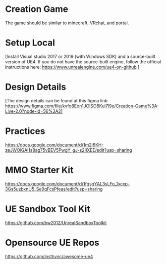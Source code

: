 # Creation Game
The game should be similar to minecraft, VRchat, and portal.

# Setup Local
[Install Visual studio 2017 or 2019 (with Windows SDK) and a source-built version of UE4. If you do not have the source-built engine, follow the official instructions here: https://www.unrealengine.com/ue4-on-github ]

# Design Details
[The design details can be found at this figma link: https://www.figma.com/file/kvfo8Eon1JOlSO8Kui7l9e/Creation-Game%3A-Live-2.0?node-id=56%3A2]

# Practices
https://docs.google.com/document/d/1m2i6KH-zeJWOiGAi1s8ag75vBEV5PwgY_gJ-s2IIXEE/edit?usp=sharing

 # MMO Starter Kit
https://docs.google.com/document/d/1fgsgYAL3sLFo_1vcxp-3Gs5uzbxnU5_Se9qFcsPfeas/edit?usp=sharing

 # UE Sandbox Tool Kit
https://github.com/bw2012/UnrealSandboxToolkit

 # Opensource UE Repos
https://github.com/insthync/awesome-ue4
